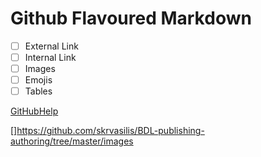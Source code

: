 # Github Flavoured Markdown


- [ ] External Link 
- [ ] Internal Link
- [ ] Images
- [ ] Emojis
- [ ] Tables

[GitHubHelp](https://help.github.com/en!)


[]https://github.com/skrvasilis/BDL-publishing-authoring/tree/master/images
